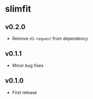 # slimfit

## v0.2.0
- Remove `d3-request` from dependency

## v0.1.1
- Minor bug fixes

## v0.1.0
- First release
